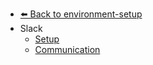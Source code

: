 - [⬅️ Back to environment-setup](../README.md)
- Slack
  - [Setup](./Setup.md "Setup")
  - [Communication](./Communication.md "Communication")

